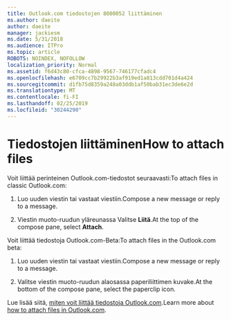 ```yaml
---
title: Outlook.com tiedostojen 8000052 liittäminen
ms.author: daeite
author: daeite
manager: jackiesm
ms.date: 5/31/2018
ms.audience: ITPro
ms.topic: article
ROBOTS: NOINDEX, NOFOLLOW
localization_priority: Normal
ms.assetid: f6d43c80-cfca-4898-9567-746177cfadc4
ms.openlocfilehash: e6709cc7b29922b3af919ed1a813cdd701d4a424
ms.sourcegitcommit: d1fb75d8359a248a03ddb1af50bab31ec3de6e2d
ms.translationtype: MT
ms.contentlocale: fi-FI
ms.lasthandoff: 02/25/2019
ms.locfileid: "30244290"
---
```

# <a name="how-to-attach-files"></a><span data-ttu-id="61d19-102">Tiedostojen liittäminen</span><span class="sxs-lookup"><span data-stu-id="61d19-102">How to attach files</span></span>

<span data-ttu-id="61d19-103">Voit liittää perinteinen Outlook.com-tiedostot seuraavasti:</span><span class="sxs-lookup"><span data-stu-id="61d19-103">To attach files in classic Outlook.com:</span></span>
  
1. <span data-ttu-id="61d19-104">Luo uuden viestin tai vastaat viestiin.</span><span class="sxs-lookup"><span data-stu-id="61d19-104">Compose a new message or reply to a message.</span></span>
    
2. <span data-ttu-id="61d19-105">Viestin muoto-ruudun yläreunassa Valitse **Liitä**.</span><span class="sxs-lookup"><span data-stu-id="61d19-105">At the top of the compose pane, select **Attach**.</span></span> 
    
<span data-ttu-id="61d19-106">Voit liittää tiedostoja Outlook.com-Beta:</span><span class="sxs-lookup"><span data-stu-id="61d19-106">To attach files in the Outlook.com beta:</span></span>
  
1. <span data-ttu-id="61d19-107">Luo uuden viestin tai vastaat viestiin.</span><span class="sxs-lookup"><span data-stu-id="61d19-107">Compose a new message or reply to a message.</span></span>
    
2. <span data-ttu-id="61d19-108">Valitse viestin muoto-ruudun alaosassa paperiliittimen kuvake.</span><span class="sxs-lookup"><span data-stu-id="61d19-108">At the bottom of the compose pane, select the paperclip icon.</span></span>
    
<span data-ttu-id="61d19-109">Lue lisää siitä, [miten voit liittää tiedostoja Outlook.com](https://go.microsoft.com/fwlink/p/?linkid=2001702&amp;clcid=0x409).</span><span class="sxs-lookup"><span data-stu-id="61d19-109">Learn more about [how to attach files in Outlook.com](https://go.microsoft.com/fwlink/p/?linkid=2001702&amp;clcid=0x409).</span></span>
  

